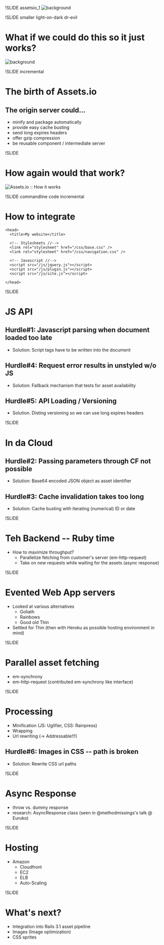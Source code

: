 !SLIDE assetsio_1
![background](assetsio_1.jpg "Assets.io")

!SLIDE smaller light-on-dark dr-evil
# What if we could do this so it just works?
![background](dr-evil.jpg "Dr. Evil")

!SLIDE incremental
# The birth of Assets.io
## The origin server could...
* minify and package automatically
* provide easy cache busting
* send long expires headers
* offer gzip compression
* be reusable component / intermediate server

!SLIDE
# How again would that work?
![Assets.io :: How it works](howitworks.png)

!SLIDE commandline code incremental
# How to integrate
    <head>
      <title>My website</title>

      <!-- Stylesheets //-->
      <link rel="stylesheet" href="/css/base.css" />
      <link rel="stylesheet" href="/css/navigation.css" />

      <!-- Javascript //-->
      <script src="/js/jquery.js"></script>
      <script src="/js/plugin.js"></script>
      <script src="/js/site.js"></script>

    </head>

<!-- TODO: structure the rest of the content into slides and transform into
           problem/solution style-->
!SLIDE
# JS API
## Hurdle#1: Javascript parsing when document loaded too late
* Solution: Script tags have to be written into the document

## Hurdle#4: Request error results in unstyled w/o JS
* Solution: Fallback mechanism that tests for asset availability

## Hurdle#5: API Loading / Versioning
* Solution. Disting versioning so we can use long expires headers

!SLIDE
# In da Cloud
## Hurdle#2: Passing parameters through CF not possible
* Solution: Base64 encoded JSON object as asset identifier

## Hurdle#3: Cache invalidation takes too long
* Solution: Cache busting with iterating (numerical) ID or date

!SLIDE
# Teh Backend -- Ruby time
* How to maximize throughput?
  - Parallelize fetching from customer's server (em-http-request)
  - Take on new requests while waiting for the assets (async response)

!SLIDE
# Evented Web App servers
* Looked at various alternatives
  - Goliath
  - Rainbows
  - Good old Thin
* Settled for Thin (then with Heroku as possible hosting environment in mind)

!SLIDE
# Parallel asset fetching
* em-synchrony
* em-http-request (contributed em-synchrony like interface)

!SLIDE
# Processing
* Minification (JS: Uglifier, CSS: Rainpress)
* Wrapping
* Url rewriting (-> Addressable!!!)

## Hurdle#6: Images in CSS -- path is broken
* Solution: Rewrite CSS url paths

!SLIDE
# Async Response
* throw vs. dummy response
* research: AsyncResponse class (seen in @methodmissings's talk @ Euruko)

!SLIDE
# Hosting
* Amazon
  - Cloudfront
  - EC2
  - ELB
  - Auto-Scaling

!SLIDE
# What's next?
* Integration into Rails 3.1 asset pipeline
* Images (Image optimization)
* CSS sprites
